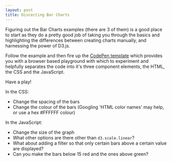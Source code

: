 ```yaml
---
layout: post
title: Discecting Bar Charts
---
```


Figuring out the Bar Charts examples (there are 3 of them) is a good place to start as they do a pretty good job of taking you through the basics and highlighting the differences between creating charts manually, and harnessing the power of D3.js.

Follow the example and then fire up the [CodePen template](http://codepen.io/mbostock/pen/Jaemg) which provides you with a browser based playground with which to experiment and helpfully separates the code into it's three component elements, the HTML, the CSS and the JavaScript.

Have a play!

In the CSS:

* Change the spacing of the bars
* Change the colour of the bars (Googling 'HTML color names' may help, or use a hex #FFFFFF colour)

In the JavaScript:

* Change the size of the graph
* What other options are there other than `d3.scale.linear`?
* What about adding a filter so that only certain bars above a certain value are displayed?
* Can you make the bars below 15 red and the ones above green?

